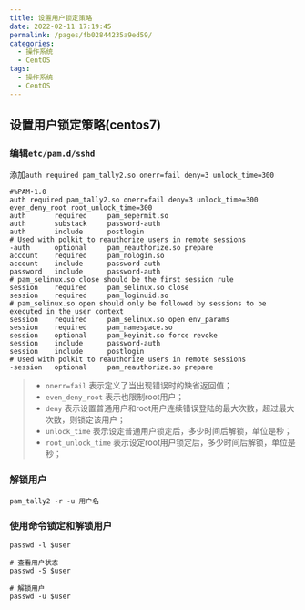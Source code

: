 ```yaml
---
title: 设置用户锁定策略
date: 2022-02-11 17:19:45
permalink: /pages/fb02844235a9ed59/
categories:
  - 操作系统
  - CentOS
tags:
  - 操作系统
  - CentOS
---
```

## 设置用户锁定策略(centos7)

### 编辑`etc/pam.d/sshd`

添加`auth required pam_tally2.so onerr=fail deny=3 unlock_time=300 `

```
#%PAM-1.0
auth required pam_tally2.so onerr=fail deny=3 unlock_time=300 even_deny_root root_unlock_time=300
auth       required     pam_sepermit.so
auth       substack     password-auth
auth       include      postlogin
# Used with polkit to reauthorize users in remote sessions
-auth      optional     pam_reauthorize.so prepare
account    required     pam_nologin.so
account    include      password-auth
password   include      password-auth
# pam_selinux.so close should be the first session rule
session    required     pam_selinux.so close
session    required     pam_loginuid.so
# pam_selinux.so open should only be followed by sessions to be executed in the user context
session    required     pam_selinux.so open env_params
session    required     pam_namespace.so
session    optional     pam_keyinit.so force revoke
session    include      password-auth
session    include      postlogin
# Used with polkit to reauthorize users in remote sessions
-session   optional     pam_reauthorize.so prepare

```

> * `onerr=fail` 表示定义了当出现错误时的缺省返回值；
> * `even_deny_root` 表示也限制root用户；
> * `deny` 表示设置普通用户和root用户连续错误登陆的最大次数，超过最大次数，则锁定该用户；
> * `unlock_time` 表示设定普通用户锁定后，多少时间后解锁，单位是秒；
> * `root_unlock_time` 表示设定root用户锁定后，多少时间后解锁，单位是秒；

### 解锁用户

`pam_tally2 -r -u 用户名`

### 使用命令锁定和解锁用户

```shell
passwd -l $user

# 查看用户状态
passwd -S $user

# 解锁用户
passwd -u $user
```

